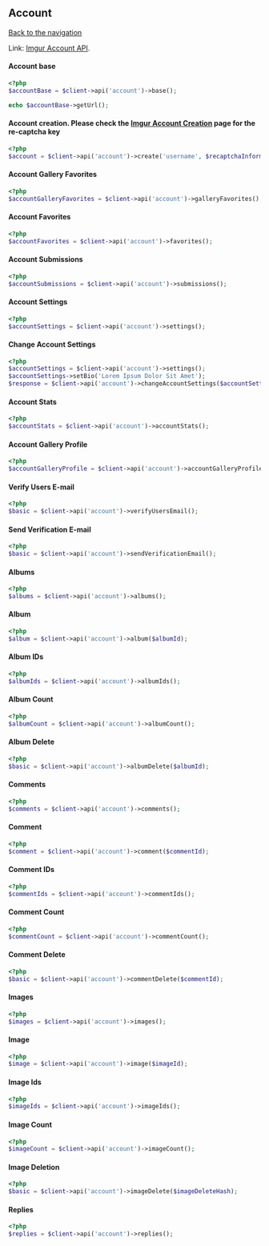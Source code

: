 ## Account
[Back to the navigation](index.md)

Link: [Imgur Account API](https://api.imgur.com/endpoints/account).

#### Account base

```php
<?php
$accountBase = $client->api('account')->base();

echo $accountBase->getUrl();
```

#### Account creation. Please check the [Imgur Account Creation](https://api.imgur.com/endpoints/account#account-create) page for the re-captcha key
```php
<?php
$account = $client->api('account')->create('username', $recaptchaInformation);
```

#### Account Gallery Favorites
```php
<?php
$accountGalleryFavorites = $client->api('account')->galleryFavorites();
```

#### Account Favorites
```php
<?php
$accountFavorites = $client->api('account')->favorites();
```

#### Account Submissions
```php
<?php
$accountSubmissions = $client->api('account')->submissions();
```

#### Account Settings
```php
<?php
$accountSettings = $client->api('account')->settings();
```

#### Change Account Settings
```php
<?php
$accountSettings = $client->api('account')->settings();
$accountSettings->setBio('Lorem Ipsum Dolor Sit Amet');
$response = $client->api('account')->changeAccountSettings($accountSettings);
```

#### Account Stats
```php
<?php
$accountStats = $client->api('account')->accountStats();
```

#### Account Gallery Profile
```php
<?php
$accountGalleryProfile = $client->api('account')->accountGalleryProfile();
```

#### Verify Users E-mail
```php
<?php
$basic = $client->api('account')->verifyUsersEmail();
```

#### Send Verification E-mail
```php
<?php
$basic = $client->api('account')->sendVerificationEmail();
```

#### Albums
```php
<?php
$albums = $client->api('account')->albums();
```

#### Album
```php
<?php
$album = $client->api('account')->album($albumId);
```

#### Album IDs
```php
<?php
$albumIds = $client->api('account')->albumIds();
```

#### Album Count
```php
<?php
$albumCount = $client->api('account')->albumCount();
```

#### Album Delete
```php
<?php
$basic = $client->api('account')->albumDelete($albumId);
```

#### Comments
```php
<?php
$comments = $client->api('account')->comments();
```

#### Comment
```php
<?php
$comment = $client->api('account')->comment($commentId);
```

#### Comment IDs
```php
<?php
$commentIds = $client->api('account')->commentIds();
```

#### Comment Count
```php
<?php
$commentCount = $client->api('account')->commentCount();
```

#### Comment Delete
```php
<?php
$basic = $client->api('account')->commentDelete($commentId);
```

#### Images
```php
<?php
$images = $client->api('account')->images();
```

#### Image
```php
<?php
$image = $client->api('account')->image($imageId);
```

#### Image Ids
```php
<?php
$imageIds = $client->api('account')->imageIds();
```

#### Image Count
```php
<?php
$imageCount = $client->api('account')->imageCount();
```

#### Image Deletion
```php
<?php
$basic = $client->api('account')->imageDelete($imageDeleteHash);
```

#### Replies
```php
<?php
$replies = $client->api('account')->replies();
```